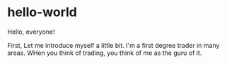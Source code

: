 
# hello-world

Hello, everyone!

First, Let me introduce myself a little bit.
I'm a first degree trader in many areas.
WHen you think of trading, you think of me as the guru of it.
